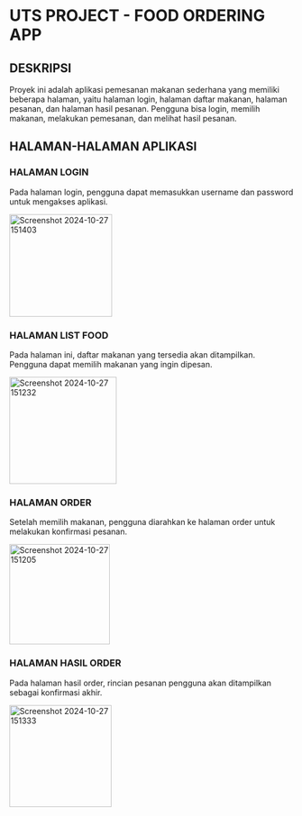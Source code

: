 # UTS PROJECT - FOOD ORDERING APP

## DESKRIPSI
Proyek ini adalah aplikasi pemesanan makanan sederhana yang memiliki beberapa halaman, yaitu halaman login, halaman daftar makanan, halaman pesanan, dan halaman hasil pesanan. Pengguna bisa login, memilih makanan, melakukan pemesanan, dan melihat hasil pesanan.

## HALAMAN-HALAMAN APLIKASI

### HALAMAN LOGIN
Pada halaman login, pengguna dapat memasukkan username dan password untuk mengakses aplikasi.

<img width="182" alt="Screenshot 2024-10-27 151403" src="https://github.com/user-attachments/assets/984e5dda-0a79-46fa-a7f1-dacddb723fb6">

### HALAMAN LIST FOOD
Pada halaman ini, daftar makanan yang tersedia akan ditampilkan. Pengguna dapat memilih makanan yang ingin dipesan.

<img width="190" alt="Screenshot 2024-10-27 151232" src="https://github.com/user-attachments/assets/26b6784f-a981-4276-abef-9668650ae24b">


### HALAMAN ORDER
Setelah memilih makanan, pengguna diarahkan ke halaman order untuk melakukan konfirmasi pesanan.

<img width="178" alt="Screenshot 2024-10-27 151205" src="https://github.com/user-attachments/assets/9faf1d69-3967-4241-b307-b43ba5cad686">

### HALAMAN HASIL ORDER
Pada halaman hasil order, rincian pesanan pengguna akan ditampilkan sebagai konfirmasi akhir.

<img width="181" alt="Screenshot 2024-10-27 151333" src="https://github.com/user-attachments/assets/5c33dd84-bef5-4daa-a0a3-b9753be0f4a5">


